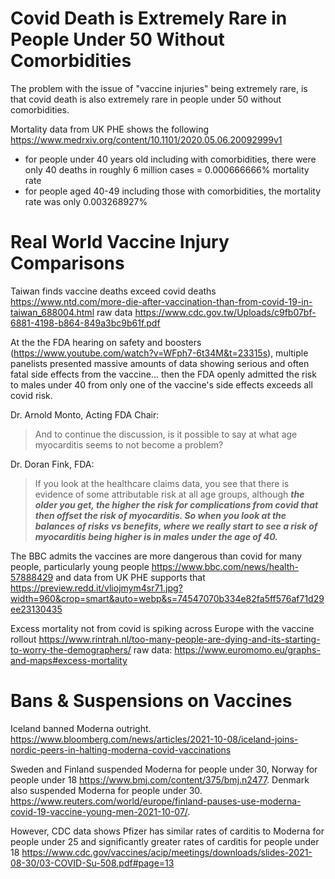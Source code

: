 # Covid Death is Extremely Rare in People Under 50 Without Comorbidities

The problem with the issue of "vaccine injuries" being extremely rare, is that covid death is also extremely rare in people under 50 without comorbidities.

Mortality data from UK PHE shows the following https://www.medrxiv.org/content/10.1101/2020.05.06.20092999v1

* for people under 40 years old including with comorbidities, there were only 40 deaths in roughly 6 million cases = 0.000666666% mortality rate
* for people aged 40-49 including those with comorbidities, the mortality rate was only 0.003268927%

# Real World Vaccine Injury Comparisons

Taiwan finds vaccine deaths exceed covid deaths https://www.ntd.com/more-die-after-vaccination-than-from-covid-19-in-taiwan_688004.html raw data https://www.cdc.gov.tw/Uploads/c9fb07bf-6881-4198-b864-849a3bc9b61f.pdf

At the the FDA hearing on safety and boosters (https://www.youtube.com/watch?v=WFph7-6t34M&t=23315s), multiple panelists presented massive amounts of data showing serious and often fatal side effects from the vaccine... then the FDA openly admitted the risk to males under 40 from only one of the vaccine's side effects exceeds all covid risk.

Dr. Arnold Monto, Acting FDA Chair:

>And to continue the discussion, is it possible to say at what age myocarditis seems to not become a problem?

Dr. Doran Fink, FDA:

>If you look at the healthcare claims data, you see that there is evidence of some attributable risk at all age groups, although ***the older you get, the higher the risk for complications from covid that then offset the risk of myocarditis.  So when you look at the balances of risks vs benefits, where we really start to see a risk of myocarditis being higher is in males under the age of 40.***

The BBC admits the vaccines are more dangerous than covid for many people, particularly young people https://www.bbc.com/news/health-57888429 and data from UK PHE supports that https://preview.redd.it/vliojmym4sr71.jpg?width=960&crop=smart&auto=webp&s=74547070b334e82fa5ff576af71d29ee23130435

Excess mortality not from covid is spiking across Europe with the vaccine rollout https://www.rintrah.nl/too-many-people-are-dying-and-its-starting-to-worry-the-demographers/ raw data: https://www.euromomo.eu/graphs-and-maps#excess-mortality

# Bans & Suspensions on Vaccines

Iceland banned Moderna outright.  https://www.bloomberg.com/news/articles/2021-10-08/iceland-joins-nordic-peers-in-halting-moderna-covid-vaccinations

Sweden and Finland suspended Moderna for people under 30, Norway for people under 18 https://www.bmj.com/content/375/bmj.n2477.  Denmark also suspended Moderna for people under 30.  https://www.reuters.com/world/europe/finland-pauses-use-moderna-covid-19-vaccine-young-men-2021-10-07/. 

However, CDC data shows Pfizer has similar rates of carditis to Moderna for people under 25 and significantly greater rates of carditis for people under 18 https://www.cdc.gov/vaccines/acip/meetings/downloads/slides-2021-08-30/03-COVID-Su-508.pdf#page=13
